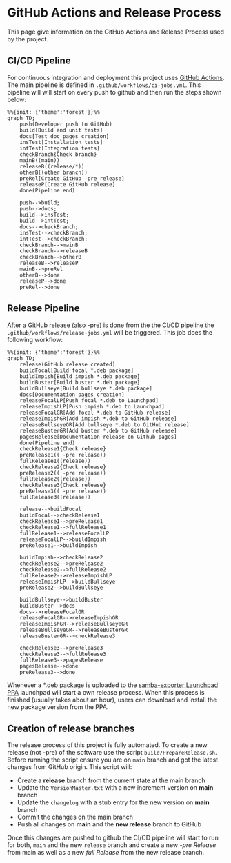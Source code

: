 # GitHub Actions and Release Process

This page give information on the GitHub Actions and Release Process used by the project.

## CI/CD Pipeline

For continuous integration and deployment this project uses [GitHub Actions](https://github.com/imker25/samba_exporter/actions). The main pipeline is defined in `.github/workflows/ci-jobs.yml`. This pipeline will will start on every push to github and then run the steps shown below:

```mermaid
%%{init: {'theme':'forest'}}%%
graph TD;
    push(Developer push to GitHub)
    build[Build and unit tests]
    docs[Test doc pages creation]
    insTest[Installation tests]
    intTest[Integration tests]
    checkBranch{Check branch}
    mainB((main))
    releaseB((release/*))
    otherB((other branch))
    preRel[Create GitHub -pre release]
    releaseP[Create GitHub release]
    done(Pipeline end)

    push-->build;
    push-->docs;
    build-->insTest;
    build-->intTest;
    docs-->checkBranch;
    insTest-->checkBranch;
    intTest-->checkBranch;
    checkBranch-->mainB
    checkBranch-->releaseB
    checkBranch-->otherB
    releaseB-->releaseP
    mainB-->preRel
    otherB-->done
    releaseP-->done
    preRel-->done
```

## Release Pipeline

After a GitHub release (also -pre) is done from the the CI/CD pipeline the `.github/workflows/release-jobs.yml` will be triggered. This job does the following workflow:

```mermaid
%%{init: {'theme':'forest'}}%%
graph TD;
    release(GitHub release created)
    buildFocal[Build focal *.deb package]
    buildImpish[Build impish *.deb package]
    buildBuster[Build buster *.deb package]
    buildBullseye[Build bullseye *.deb package]
    docs[Documentation pages creation]
    releaseFocalLP[Push focal *.deb to Launchpad]
    releaseImpishLP[Push impish *.deb to Launchpad]
    releaseFocalGR[Add focal *.deb to GitHub release]
    releaseImpishGR[Add impish *.deb to GitHub release]    
    releaseBullseyeGR[Add bullseye *.deb to GitHub release]
    releaseBusterGR[Add buster *.deb to GitHub release] 
    pagesRelease[Documentation release on Github pages]
    done(Pipeline end)
    checkRelease1{Check release}
    preRelease1(( -pre release))
    fullRelease1((release))
    checkRelease2{Check release}
    preRelease2(( -pre release))
    fullRelease2((release))
    checkRelease3{Check release}
    preRelease3(( -pre release))
    fullRelease3((release))

    release-->buildFocal
    buildFocal-->checkRelease1
    checkRelease1-->preRelease1
    checkRelease1-->fullRelease1
    fullRelease1-->releaseFocalLP
    releaseFocalLP-->buildImpish
    preRelease1-->buildImpish

    buildImpish-->checkRelease2
    checkRelease2-->preRelease2
    checkRelease2-->fullRelease2
    fullRelease2-->releaseImpishLP
    releaseImpishLP-->buildBullseye
    preRelease2-->buildBullseye

    buildBullseye-->buildBuster
    buildBuster-->docs
    docs-->releaseFocalGR
    releaseFocalGR-->releaseImpishGR
    releaseImpishGR-->releaseBullseyeGR
    releaseBullseyeGR-->releaseBusterGR
    releaseBusterGR-->checkRelease3

    checkRelease3-->preRelease3
    checkRelease3-->fullRelease3
    fullRelease3-->pagesRelease
    pagesRelease-->done
    preRelease3-->done
```

Whenever a *.deb package is uploaded to the [samba-exporter Launchpad PPA](https://launchpad.net/~imker/+archive/ubuntu/samba-exporter-ppa) launchpad will start a own release process. When this process is finished (usually takes about an hour), users can download and install the new package version from the PPA.

## Creation of release branches

The release process of this project is fully automated. To create a new release (not -pre) of the software use the script `build/PrepareRelease.sh`. Before running the script ensure you are on `main` branch and got the latest changes from GitHub origin. This script will:

- Create a **release** branch from the current state at the main branch
- Update the `VersionMaster.txt` with a new increment version on **main** branch
- Update the `changelog` with a stub entry for the new version on **main** branch
- Commit the changes on the main branch
- Push all changes on **main** and the **new release** branch to GitHub

Once this changes are pushed to github the CI/CD pipeline will start to run for both, `main` and the new `release` branch and create a new *-pre Release* from main as well as a new *full Release* from the new release branch. 
